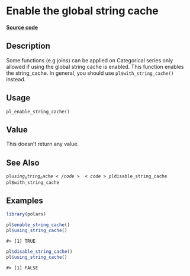 

# Enable the global string cache

[**Source code**](https://github.com/pola-rs/r-polars/tree/8dac37e8bf89bcd080a13d0ed20dd1dc2bee615f/R/polars_options.R#L252)

## Description

Some functions (e.g joins) can be applied on Categorical series only
allowed if using the global string cache is enabled. This function
enables the string_cache. In general, you should use
<code>pl$with_string_cache()</code> instead.

## Usage

<pre><code class='language-R'>pl_enable_string_cache()
</code></pre>

## Value

This doesn’t return any value.

## See Also

<code>pl$using_string_cache</code> <code>pl$disable_string_cache</code>
<code>pl$with_string_cache</code>

## Examples

``` r
library(polars)

pl$enable_string_cache()
pl$using_string_cache()
```

    #> [1] TRUE

``` r
pl$disable_string_cache()
pl$using_string_cache()
```

    #> [1] FALSE
